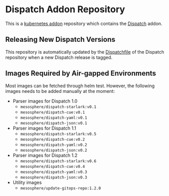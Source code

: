 # Dispatch Addon Repository

This is a [kubernetes addon](https://github.com/mesosphere/kubeaddons) repository which contains the [Dispatch](https://github.com/mesosphere/dispatch) addon.

## Releasing New Dispatch Versions

This repository is automatically updated by the [Dispatchfile](https://github.com/mesosphere/dispatch/blob/dev/Dispatchfile) of the Dispatch repository
when a new Dispatch release is tagged.

## Images Required by Air-gapped Environments

Most images can be fetched through helm test. However, the following images needs to be added manually at the moment:

- Parser images for Dispatch 1.0
  - `mesosphere/dispatch-starlark:v0.1`
  - `mesosphere/dispatch-cue:v0.1`
  - `mesosphere/dispatch-yaml:v0.1`
  - `mesosphere/dispatch-json:v0.1`
- Parser images for Dispatch 1.1
  - `mesosphere/dispatch-starlark:v0.5`
  - `mesosphere/dispatch-cue:v0.2`
  - `mesosphere/dispatch-yaml:v0.2`
  - `mesosphere/dispatch-json:v0.2`
- Parser images for Dispatch 1.2
  - `mesosphere/dispatch-starlark:v0.6`
  - `mesosphere/dispatch-cue:v0.4`
  - `mesosphere/dispatch-yaml:v0.3`
  - `mesosphere/dispatch-json:v0.3`
- Utility images
  - `mesosphere/update-gitops-repo:1.2.0`
